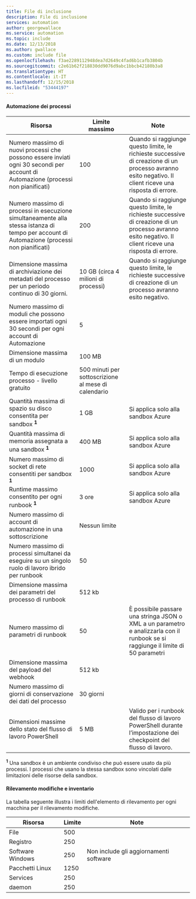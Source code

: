 ```yaml
---
title: File di inclusione
description: File di inclusione
services: automation
author: georgewallace
ms.service: automation
ms.topic: include
ms.date: 12/13/2018
ms.author: gwallace
ms.custom: include file
ms.openlocfilehash: f3ae2289112948dea7d2649c4fad6b1cafb3804b
ms.sourcegitcommit: c2e61b62f218830dd9076d9abc1bbcb42180b3a8
ms.translationtype: HT
ms.contentlocale: it-IT
ms.lasthandoff: 12/15/2018
ms.locfileid: "53444197"
---
```

#### <a name="process-automation"></a>Automazione dei processi

| Risorsa | Limite massimo |Note|
| --- | --- |---|
| Numero massimo di nuovi processi che possono essere inviati ogni 30 secondi per account di Automazione (processi non pianificati) |100 |Quando si raggiunge questo limite, le richieste successive di creazione di un processo avranno esito negativo. Il client riceve una risposta di errore.|
| Numero massimo di processi in esecuzione simultaneamente alla stessa istanza di tempo per account di Automazione (processi non pianificati) |200 |Quando si raggiunge questo limite, le richieste successive di creazione di un processo avranno esito negativo. Il client riceve una risposta di errore.|
| Dimensione massima di archiviazione dei metadati del processo per un periodo continuo di 30 giorni. | 10 GB (circa 4 milioni di processi)|Quando si raggiunge questo limite, le richieste successive di creazione di un processo avranno esito negativo. |
| Numero massimo di moduli che possono essere importati ogni 30 secondi per ogni account di Automazione |5 ||
| Dimensione massima di un modulo |100 MB ||
| Tempo di esecuzione processo - livello gratuito |500 minuti per sottoscrizione al mese di calendario ||
| Quantità massima di spazio su disco consentita per sandbox **<sup>1</sup>** |1 GB |Si applica solo alla sandbox Azure|
| Quantità massima di memoria assegnata a una sandbox **<sup>1</sup>** |400 MB |Si applica solo alla sandbox Azure|
| Numero massimo di socket di rete consentiti per sandbox **<sup>1</sup>** |1000 |Si applica solo alla sandbox Azure|
| Runtime massimo consentito per ogni runbook  **<sup>1</sup>** |3 ore |Si applica solo alla sandbox Azure|
| Numero massimo di account di automazione in una sottoscrizione |Nessun limite ||
|Numero massimo di processi simultanei da eseguire su un singolo ruolo di lavoro ibrido per runbook|50 ||
| Dimensione massima dei parametri del processo di runbook   | 512 kb||
| Numero massimo di parametri di runbook   | 50|È possibile passare una stringa JSON o XML a un parametro e analizzarla con il runbook se si raggiunge il limite di 50 parametri|
| Dimensione massima del payload del webhook |  512 kb|
| Numero massimo di giorni di conservazione dei dati del processo|30 giorni|
| Dimensioni massime dello stato del flusso di lavoro PowerShell |5 MB| Valido per i runbook del flusso di lavoro PowerShell durante l’impostazione dei checkpoint del flusso di lavoro.|

**<sup>1</sup>** Una sandbox è un ambiente condiviso che può essere usato da più processi. I processi che usano la stessa sandbox sono vincolati dalle limitazioni delle risorse della sandbox.

#### <a name="change-tracking-and-inventory"></a>Rilevamento modifiche e inventario

La tabella seguente illustra i limiti dell'elemento di rilevamento per ogni macchina per il rilevamento modifiche.

| **Risorsa** | **Limite**| **Note** |
|---|---|---|
|File|500||
| Registro|250||
|Software Windows|250|Non include gli aggiornamenti software|
|Pacchetti Linux|1250||
|Services|250||
|daemon|250||
